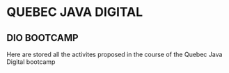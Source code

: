 # QUEBEC JAVA DIGITAL
## DIO BOOTCAMP

Here are stored all the activites proposed in the course of the Quebec Java Digital bootcamp
